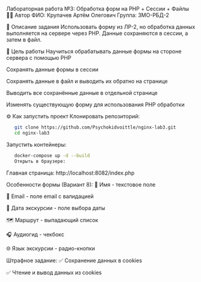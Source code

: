  
Лабораторная работа №3: Обработка форм на PHP + Сессии + Файлы
👩‍💻 Автор
ФИО: Крупачев Артём Олегович
Группа: 3МО-РБД-2

📌 Описание задания
Использовать форму из ЛР-2, но обработка данных выполняется на сервере через PHP.
Данные сохраняются в сессии, а затем в файл.

🎯 Цель работы
Научиться обрабатывать данные формы на стороне сервера с помощью PHP

Сохранять данные формы в сессии

Сохранять данные в файл и выводить их обратно на странице

Выводить все сохранённые данные в отдельной странице

Изменять существующую форму для использования PHP обработки

⚙️ Как запустить проект
Клонировать репозиторий:

 ```bash
    git clone https://github.com/Psychokidvoittle/nginx-lab3.git
    cd nginx-lab3
 ```
Запустить контейнеры:

```bash
   docker-compose up -d --build
   Открыть в браузере:
```
Главная страница: http://localhost:8082/index.php


Особенности формы (Вариант 8):
👤 Имя - текстовое поле

📧 Email - поле email с валидацией

📅 Дата экскурсии - поле выбора даты

🗺️ Маршрут - выпадающий список

🎧 Аудиогид - чекбокс

🌐 Язык экскурсии - радио-кнопки

Штрафное задание:
✅ Сохранение данных в cookies

✅ Чтение и вывод данных из cookies

 
